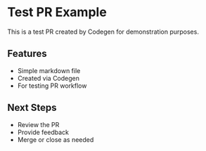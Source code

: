 # Test PR Example

This is a test PR created by Codegen for demonstration purposes.

## Features
- Simple markdown file
- Created via Codegen
- For testing PR workflow

## Next Steps
- Review the PR
- Provide feedback
- Merge or close as needed